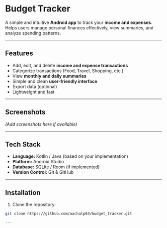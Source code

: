 # Budget Tracker

A simple and intuitive **Android app** to track your **income and expenses**. Helps users manage personal finances effectively, view summaries, and analyze spending patterns.

---

## Features

- Add, edit, and delete **income and expense transactions**
- Categorize transactions (Food, Travel, Shopping, etc.)
- View **monthly and daily summaries**
- Simple and clean **user-friendly interface**
- Export data (optional)
- Lightweight and fast

---

## Screenshots

*(Add screenshots here if available)*

---

## Tech Stack

- **Language:** Kotlin / Java (based on your implementation)
- **Platform:** Android Studio
- **Database:** SQLite / Room (if implemented)
- **Version Control:** Git & GitHub

---

## Installation

1. Clone the repository:

```bash
git clone https://github.com/aachalp63/budget_tracker.git

---




